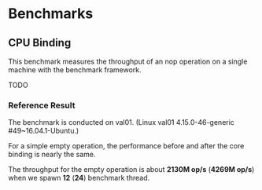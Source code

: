 # Benchmarks

## CPU Binding

This benchmark measures the throughput of an nop operation on a single machine with the benchmark framework.

TODO

### Reference Result

The benchmark is conducted on val01. (Linux val01 4.15.0-46-generic #49~16.04.1-Ubuntu.)

For a simple empty operation, the performance before and after the core binding is nearly the same.

The throughput for the empty operation is about **2130M op/s** (**4269M op/s**) when we spawn **12** (**24**) benchmark thread.
